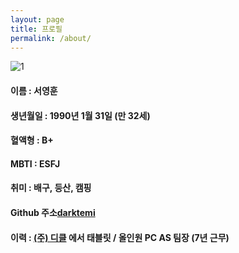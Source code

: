 ```yaml
---
layout: page
title: 프로필
permalink: /about/
---
```


![1][1]


#### 이름 : 서영훈 ####

#### 생년월일 : 1990년 1월 31일 (만 32세) ####

#### 혈액형 : B+ ####

#### MBTI : ESFJ ####

#### 취미 : 배구, 등산, 캠핑 ####

#### **Github 주소[darktemi](https://github.com/darktemi)** ####

#### **이력 : [(주) 디클](https://dicle.co.kr) 에서 태블릿 / 올인원 PC AS 팀장 (7년 근무)** ####





[1]: https://user-images.githubusercontent.com/115456181/202888546-943ff75a-32e3-4d59-8db5-16e093cb7f4b.jpg